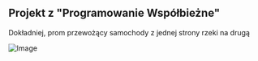 ## Projekt z "Programowanie Współbieżne"
Dokładniej, prom przewożący samochody z jednej strony rzeki na drugą

![Image]()
